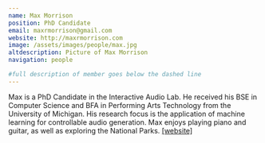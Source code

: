 ```yaml
---
name: Max Morrison
position: PhD Candidate
email: maxrmorrison@gmail.com
website: http://maxrmorrison.com
image: /assets/images/people/max.jpg
altdescription: Picture of Max Morrison
navigation: people

#full description of member goes below the dashed line
---
```

Max is a PhD Candidate in the Interactive Audio Lab. He received his BSE in Computer Science and BFA in Performing Arts Technology from the University of Michigan. His research focus is the application of machine learning for controllable audio generation. Max enjoys playing piano and guitar, as well as exploring the National Parks. [[website]](http://www.maxrmorrison.com)
